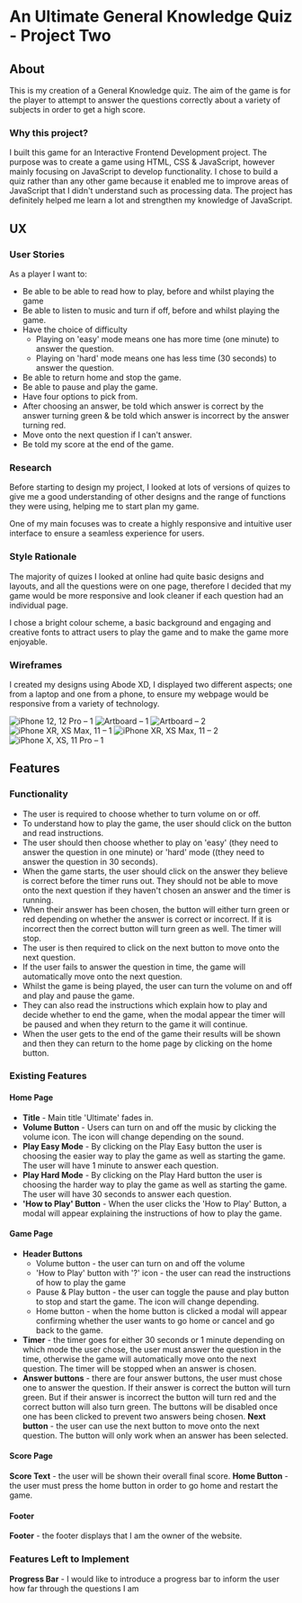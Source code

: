 # An Ultimate General Knowledge Quiz - Project Two

## About
This is my creation of a General Knowledge quiz. The aim of the game is for the player to attempt to answer the questions 
correctly about a variety of subjects in order to get a high score. 

### Why this project?
I built this game for an Interactive Frontend Development project. The purpose was to create a game using HTML, CSS & JavaScript,
however mainly focusing on JavaScript to develop functionality. 
I chose to build a quiz rather than any other game because it enabled me to improve areas of JavaScript that I didn't understand 
such as processing data. The project has definitely helped me learn a lot and strengthen my knowledge of JavaScript.

## UX

### User Stories 
As a player I want to:
- Be able to be able to read how to play, before and whilst playing the game
- Be able to listen to music and turn if off, before and whilst playing the game.
- Have the choice of difficulty
  - Playing on 'easy' mode means one has more time (one minute) to answer the question. 
  - Playing on 'hard' mode means one has less time (30 seconds) to answer the question.
- Be able to return home and stop the game. 
- Be able to pause and play the game. 
- Have four options to pick from. 
- After choosing an answer, be told which answer is correct by the answer turning green & be told which answer is incorrect by the answer turning red. 
- Move onto the next question if I can't answer. 
- Be told my score at the end of the game. 

### Research
Before starting to design my project, I looked at lots of versions of quizes to give me a good understanding of other designs 
and the range of functions they were using, helping me to start plan my game. 

One of my main focuses was to create a highly responsive and intuitive user interface to ensure a seamless experience for users. 

### Style Rationale 
The majority of quizes I looked at online had quite basic designs and layouts, and all the questions were on one 
page, therefore I decided that my game would be more responsive and look cleaner if each question had an individual page.

I chose a bright colour scheme, a basic background and engaging and creative fonts to attract users to play the game and
to make the game more enjoyable. 

### Wireframes 
I created my designs using Abode XD, I displayed two different aspects; one from a laptop and one from a phone, to ensure my webpage would be responsive from a variety of technology.

![iPhone 12, 12 Pro – 1](https://user-images.githubusercontent.com/82885562/168827984-a8f31404-fa0c-4bc9-9b0c-407a82c14bcb.jpg)
![Artboard – 1](https://user-images.githubusercontent.com/82885562/168828082-669a69ee-bfcf-47c2-80aa-30ac77dcc3e9.jpg)
![Artboard – 2](https://user-images.githubusercontent.com/82885562/168828137-c52019ca-151d-442c-9291-e55b9efd4ded.jpg)
![iPhone XR, XS Max, 11 – 1](https://user-images.githubusercontent.com/82885562/168828255-2fc7c840-cb8b-4ac3-afd3-b5e0d5f60c83.jpg)
![iPhone XR, XS Max, 11 – 2](https://user-images.githubusercontent.com/82885562/168828288-2fbca802-eb1d-4d67-9c35-02c5466d470a.jpg)
![iPhone X, XS, 11 Pro – 1](https://user-images.githubusercontent.com/82885562/168828315-0e34c78f-67fd-4de5-8147-99e89463a584.jpg)

## Features

### Functionality
- The user is required to choose whether to turn volume on or off. 
- To understand how to play the game, the user should click on the button and read instructions. 
- The user should then choose whether to play on 'easy' (they need to answer the question in one minute) or 'hard' mode ((they need to answer the question in 30 seconds). 
- When the game starts, the user should click on the answer they believe is correct before the timer runs out. They should not be able to move onto the next question if they haven't chosen an answer and the timer is running.
- When their answer has been chosen, the button will either turn green or red depending on whether the answer is correct or incorrect. If it is incorrect then the correct button will turn green as well. The timer will stop. 
- The user is then required to click on the next button to move onto the next question. 
- If the user fails to answer the question in time, the game will automatically move onto the next question. 
- Whilst the game is being played, the user can turn the volume on and off and play and pause the game. 
- They can also read the instructions which explain how to play and decide whether to end the game, when the modal appear the timer will be paused and when they return to the game it will continue.
- When the user gets to the end of the game their results will be shown and then they can return to the home page by clicking on the home button. 

### Existing Features
#### Home Page
- **Title** - Main title 'Ultimate' fades in. 
- **Volume Button** - Users can turn on and off the music by clicking the volume icon. The icon will change depending on the sound.
- **Play Easy Mode** - By clicking on the Play Easy button the user is choosing the easier way to play the game as well as starting the game. The user will have 1 minute to answer each question. 
- **Play Hard Mode** - By clicking on the Play Hard button the user is choosing the harder way to play the game as well as starting the game. The user will have 30 seconds to answer each question. 
- **'How to Play' Button** - When the user clicks the 'How to Play' Button, a modal will appear explaining the instructions of how to play the game. 

#### Game Page
- **Header Buttons** 
  - Volume button - the user can turn on and off the volume
  - 'How to Play' button with '?' icon - the user can read the instructions of how to play the game
  - Pause & Play button - the user can toggle the pause and play button to stop and start the game. The icon will change depending. 
  - Home button - when the home button is clicked a modal will appear confirming whether the user wants to go home or cancel and go back to the game. 
- **Timer** - the timer goes for either 30 seconds or 1 minute depending on which mode the user chose, the user must answer the question in the time, otherwise the game will automatically move onto the next question. The timer will be stopped when an answer is chosen. 
- **Answer buttons** - there are four answer buttons, the user must chose one to answer the question. If their answer is correct the button will turn green. But if their answer is incorrect the button will turn red and the correct button will also turn green. The buttons will be disabled once one has been clicked to prevent two answers being chosen. 
**Next button** - the user can use the next button to move onto the next question. The button will only work when an answer has been selected. 

#### Score Page
**Score Text** - the user will be shown their overall final score. 
**Home Button** - the user must press the home button in order to go home and restart the game. 

#### Footer
**Footer** - the footer displays that I am the owner of the website. 

### Features Left to Implement 
**Progress Bar** - I would like to introduce a progress bar to inform the user how far through the questions I am 
